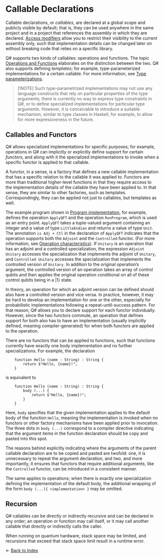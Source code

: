 # Callable Declarations

Callable declarations, or *callables*, are declared at a global scope and publicly visible by default; that is, they can be used anywhere in the same project and in a project that references the assembly in which they are declared. [Access modifiers](https://github.com/microsoft/qsharp-language/blob/main/Specifications/Language/1_ProgramStructure/6_AccessModifiers.md#access-modifiers) allow you to restrict their visibility to the current assembly only, such that implementation details can be changed later on without breaking code that relies on a specific library. 

Q# supports two kinds of callables: operations and functions. The topic [Operations and Functions](https://github.com/microsoft/qsharp-language/blob/main/Specifications/Language/4_TypeSystem/OperationsAndFunctions.md#operations-and-functions) elaborates on the distinction between the two. Q# also supports defining *templates*; for example, type-parameterized implementations for a certain callable. For more information, see [Type parameterizations](https://github.com/microsoft/qsharp-language/blob/main/Specifications/Language/4_TypeSystem/TypeParameterizations.md#type-parameterizations). 

> [!NOTE] Such type-parametrized implementations may not use any language constructs that rely on particular properties of the type arguments; there is currently no way to express type constraints in Q#, or to define specialized implementations for particular type arguments. However, it is conceivable to introduce a suitable mechanism, similar to type classes in Haskell, for example, to allow for more expressiveness in the future. 

## Callables and Functors

Q# allows specialized implementations for specific purposes; for example, operations in Q# can implicitly or explicitly define support for certain *functors*, and along with it the specialized implementations to invoke when a specific functor is applied to that callable. 

A functor, in a sense, is a factory that defines a new callable implementation that has a specific relation to the callable it was applied to. 
Functors are more than traditional higher-level functions in that they require access to the implementation details of the callable they have been applied to. In that sense, they are similar to other factories, such as templates. Correspondingly, they can be applied not just to callables, but templates as well. 

The example program shown in [Program implementation](https://github.com/microsoft/qsharp-language/tree/main/Specifications/Language/1_ProgramStructure), for example, defines the operation `ApplyQFT` and the operation `RunProgram`, which is used as an entry point. `ApplyQFT` takes a tuple-valued argument containing an integer and a value of type `LittleEndian` and returns a value of type `Unit`. The annotation `is Adj + Ctl` in the declaration of `ApplyQFT` indicates that the operation supports both the `Adjoint` and the `Controlled` functor. (For more information, see [Operation characteristics](https://github.com/microsoft/qsharp-language/blob/main/Specifications/Language/4_TypeSystem/OperationsAndFunctions.md#operation-characteristics)). If `Unitary` is an operation that has an adjoint and a controlled specialization, the expression `Adjoint Unitary` accesses the specialization that implements the adjoint of `Unitary`, and `Controlled Unitary` accesses the specialization that implements the controlled version of `Unitary`.
In addition to the original operation’s argument, the controlled version of an operation takes an array of control qubits and then applies the original operation conditional on all of these control qubits being in a |1⟩ state.

In theory, an operation for which an adjoint version can be defined should also have a controlled version and vice versa. In practice, however, it may be hard to develop an implementation for one or the other, especially for probabilistic implementations following a repeat-until-success pattern. 
For that reason, Q# allows you to declare support for each functor individually. However, since the two functors commute, an operation that defines support for both also has to have an implementation (usually implicitly defined, meaning compiler-generated) for when both functors are applied to the operation. 

There are no functors that can be applied to functions, such that functions currently have exactly one body implementation and no further specializations. For example, the declaration

```qsharp
    function Hello (name : String) : String {
        return $"Hello, {name}!";
    }
```

is equivalent to

```qsharp
    function Hello (name : String) : String {
        body (...) {
            return $"Hello, {name}!";
        }
    }
```

Here, `body` specifies that the given implementation applies to the default body of the function `Hello`, meaning the implementation is invoked when no functors or other factory mechanisms have been applied prior to invocation. The three dots in `body (...)` correspond to a compiler directive indicating that the argument items in the function declaration should be copy and pasted into this spot.  

The reasons behind explicitly indicating where the arguments of the parent callable declaration are to be copied and pasted are twofold: one, it is unnecessary to repeat the argument declaration, and two, and more importantly, it ensures that functors that require additional arguments, like the `Controlled` functor, can be introduced in a consistent manner.

The same applies to operations; when there is exactly one specialization defining the implementation of the default body, the additional wrapping of the form `body (...){ <implementation> }` may be omitted.

## Recursion

Q# callables can be directly or indirectly recursive and can be declared in any order; an operation or function may call itself, or it may call another callable that directly or indirectly calls the caller. 

When running on quantum hardware, stack space may be limited, and recursions that exceed that stack space limit result in a runtime error.

← [Back to Index](https://github.com/microsoft/qsharp-language/tree/main/Specifications/Language#index)
